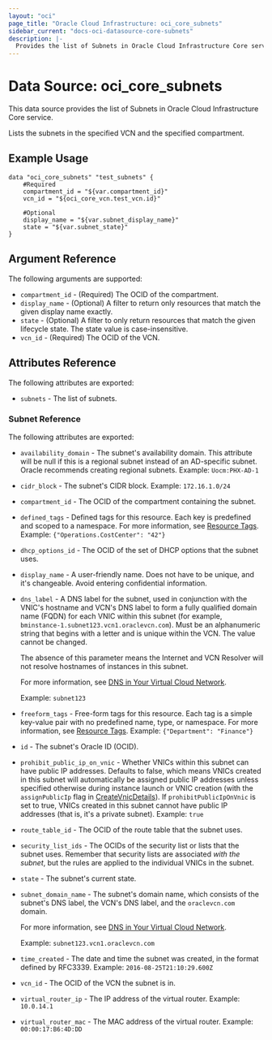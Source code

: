 ```yaml
---
layout: "oci"
page_title: "Oracle Cloud Infrastructure: oci_core_subnets"
sidebar_current: "docs-oci-datasource-core-subnets"
description: |-
  Provides the list of Subnets in Oracle Cloud Infrastructure Core service
---
```


# Data Source: oci_core_subnets
This data source provides the list of Subnets in Oracle Cloud Infrastructure Core service.

Lists the subnets in the specified VCN and the specified compartment.


## Example Usage

```hcl
data "oci_core_subnets" "test_subnets" {
	#Required
	compartment_id = "${var.compartment_id}"
	vcn_id = "${oci_core_vcn.test_vcn.id}"

	#Optional
	display_name = "${var.subnet_display_name}"
	state = "${var.subnet_state}"
}
```

## Argument Reference

The following arguments are supported:

* `compartment_id` - (Required) The OCID of the compartment.
* `display_name` - (Optional) A filter to return only resources that match the given display name exactly. 
* `state` - (Optional) A filter to only return resources that match the given lifecycle state.  The state value is case-insensitive. 
* `vcn_id` - (Required) The OCID of the VCN.


## Attributes Reference

The following attributes are exported:

* `subnets` - The list of subnets.

### Subnet Reference

The following attributes are exported:

* `availability_domain` - The subnet's availability domain. This attribute will be null if this is a regional subnet instead of an AD-specific subnet. Oracle recommends creating regional subnets.  Example: `Uocm:PHX-AD-1` 
* `cidr_block` - The subnet's CIDR block.  Example: `172.16.1.0/24` 
* `compartment_id` - The OCID of the compartment containing the subnet.
* `defined_tags` - Defined tags for this resource. Each key is predefined and scoped to a namespace. For more information, see [Resource Tags](https://docs.cloud.oracle.com/iaas/Content/General/Concepts/resourcetags.htm).  Example: `{"Operations.CostCenter": "42"}` 
* `dhcp_options_id` - The OCID of the set of DHCP options that the subnet uses. 
* `display_name` - A user-friendly name. Does not have to be unique, and it's changeable. Avoid entering confidential information. 
* `dns_label` - A DNS label for the subnet, used in conjunction with the VNIC's hostname and VCN's DNS label to form a fully qualified domain name (FQDN) for each VNIC within this subnet (for example, `bminstance-1.subnet123.vcn1.oraclevcn.com`). Must be an alphanumeric string that begins with a letter and is unique within the VCN. The value cannot be changed.

	The absence of this parameter means the Internet and VCN Resolver will not resolve hostnames of instances in this subnet.

	For more information, see [DNS in Your Virtual Cloud Network](https://docs.cloud.oracle.com/iaas/Content/Network/Concepts/dns.htm).

	Example: `subnet123` 
* `freeform_tags` - Free-form tags for this resource. Each tag is a simple key-value pair with no predefined name, type, or namespace. For more information, see [Resource Tags](https://docs.cloud.oracle.com/iaas/Content/General/Concepts/resourcetags.htm).  Example: `{"Department": "Finance"}` 
* `id` - The subnet's Oracle ID (OCID).
* `prohibit_public_ip_on_vnic` - Whether VNICs within this subnet can have public IP addresses. Defaults to false, which means VNICs created in this subnet will automatically be assigned public IP addresses unless specified otherwise during instance launch or VNIC creation (with the `assignPublicIp` flag in [CreateVnicDetails](https://docs.cloud.oracle.com/iaas/api/#/en/iaas/20160918/CreateVnicDetails/)). If `prohibitPublicIpOnVnic` is set to true, VNICs created in this subnet cannot have public IP addresses (that is, it's a private subnet).  Example: `true` 
* `route_table_id` - The OCID of the route table that the subnet uses.
* `security_list_ids` - The OCIDs of the security list or lists that the subnet uses. Remember that security lists are associated *with the subnet*, but the rules are applied to the individual VNICs in the subnet. 
* `state` - The subnet's current state.
* `subnet_domain_name` - The subnet's domain name, which consists of the subnet's DNS label, the VCN's DNS label, and the `oraclevcn.com` domain.

	For more information, see [DNS in Your Virtual Cloud Network](https://docs.cloud.oracle.com/iaas/Content/Network/Concepts/dns.htm).

	Example: `subnet123.vcn1.oraclevcn.com` 
* `time_created` - The date and time the subnet was created, in the format defined by RFC3339.  Example: `2016-08-25T21:10:29.600Z` 
* `vcn_id` - The OCID of the VCN the subnet is in.
* `virtual_router_ip` - The IP address of the virtual router.  Example: `10.0.14.1` 
* `virtual_router_mac` - The MAC address of the virtual router.  Example: `00:00:17:B6:4D:DD` 

